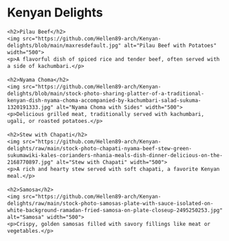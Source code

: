<!DOCTYPE html>
<html lang="en">
<head>
    <meta charset="UTF-8">
    <meta name="viewport" content="width=device-width, initial-scale=1.0">
    <title>Kenyan Delights</title>
</head>
<body>
    <h1>Kenyan Delights</h1>

    <h2>Pilau Beef</h2>
    <img src="https://github.com/Hellen89-arch/Kenyan-delights/blob/main/maxresdefault.jpg" alt="Pilau Beef with Potatoes" width="500">
    <p>A flavorful dish of spiced rice and tender beef, often served with a side of kachumbari.</p>

    <h2>Nyama Choma</h2>
    <img src="https://github.com/Hellen89-arch/Kenyan-delights/blob/main/stock-photo-sharing-platter-of-a-traditional-kenyan-dish-nyama-choma-accompanied-by-kachumbari-salad-sukuma-1320191333.jpg" alt="Nyama Choma with Sides" width="500">
    <p>Delicious grilled meat, traditionally served with kachumbari, ugali, or roasted potatoes.</p>

    <h2>Stew with Chapati</h2>
    <img src="https://github.com/Hellen89-arch/Kenyan-delights/raw/main/stock-photo-chapati-nyama-beef-stew-green-sukumawiki-kales-corianders-nhania-meals-dish-dinner-delicious-on-the-2168770897.jpg" alt="Stew with Chapati" width="500">
    <p>A rich and hearty stew served with soft chapati, a favorite Kenyan meal.</p>

    <h2>Samosa</h2>
    <img src="https://github.com/Hellen89-arch/Kenyan-delights/raw/main/stock-photo-samosas-plate-with-sauce-isolated-on-white-background-ramadan-fried-samosa-on-plate-closeup-2495250253.jpg" alt="Samosa" width="500">
    <p>Crispy, golden samosas filled with savory fillings like meat or vegetables.</p>
</body>
</html>
